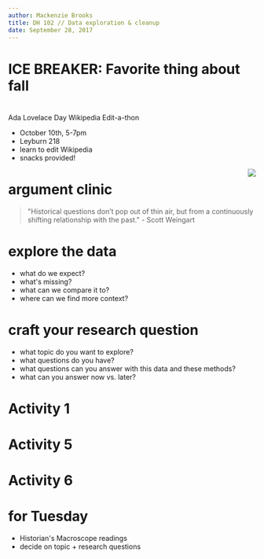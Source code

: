 ```yaml
---
author: Mackenzie Brooks
title: DH 102 // Data exploration & cleanup
date: September 28, 2017
---
```


# ICE BREAKER: Favorite thing about fall

# 

Ada Lovelace Day Wikipedia Edit-a-thon

* October 10th, 5-7pm
* Leyburn 218 
* learn to edit Wikipedia
* snacks provided! 
<img src="http://library.wlu.edu/wp-content/uploads/2017/09/adabanner.jpg" align="right"/> 

# argument clinic
> "Historical questions don’t pop out of thin air, but from a continuously shifting relationship with the past." - Scott Weingart

# explore the data
* what do we expect? 
* what's missing? 
* what can we compare it to?
* where can we find more context? 

# craft your research question
* what topic do you want to explore?
* what questions do you have?
* what questions can you answer with this data and these methods?
* what can you answer now vs. later?

# Activity 1

# Activity 5

# Activity 6

# for Tuesday
* Historian's Macroscope readings
* decide on topic + research questions